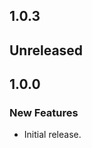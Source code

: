 <!-- Learn how to maintain this file at https://github.com/WordPress/gutenberg/tree/HEAD/packages#maintaining-changelogs. -->

## 1.0.3

## Unreleased

## 1.0.0

### New Features

- Initial release.
